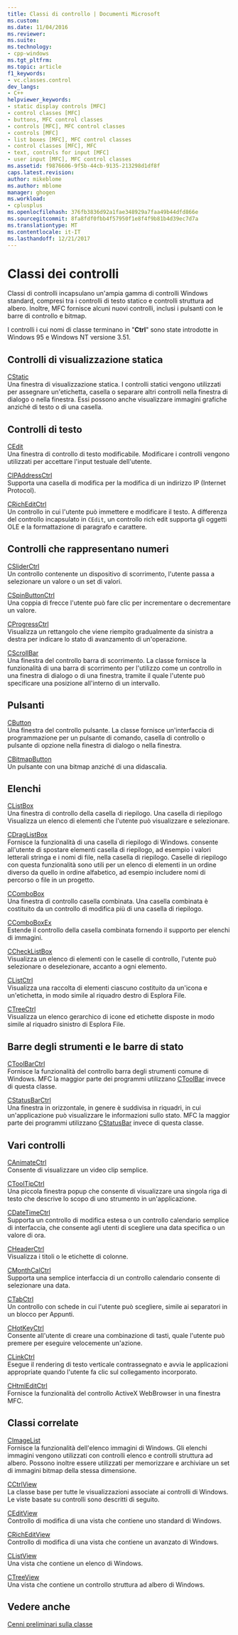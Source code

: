 ```yaml
---
title: Classi di controllo | Documenti Microsoft
ms.custom: 
ms.date: 11/04/2016
ms.reviewer: 
ms.suite: 
ms.technology:
- cpp-windows
ms.tgt_pltfrm: 
ms.topic: article
f1_keywords:
- vc.classes.control
dev_langs:
- C++
helpviewer_keywords:
- static display controls [MFC]
- control classes [MFC]
- buttons, MFC control classes
- controls [MFC], MFC control classes
- controls [MFC]
- list boxes [MFC], MFC control classes
- control classes [MFC], MFC
- text, controls for input [MFC]
- user input [MFC], MFC control classes
ms.assetid: f9876606-9f5b-44cb-9135-213298d1df8f
caps.latest.revision: 
author: mikeblome
ms.author: mblome
manager: ghogen
ms.workload:
- cplusplus
ms.openlocfilehash: 376fb3836d92a1fae348929a7faa49b44dfd866e
ms.sourcegitcommit: 8fa8fdf0fbb4f57950f1e8f4f9b81b4d39ec7d7a
ms.translationtype: MT
ms.contentlocale: it-IT
ms.lasthandoff: 12/21/2017
---
```

# <a name="control-classes"></a>Classi dei controlli
Classi di controlli incapsulano un'ampia gamma di controlli Windows standard, compresi tra i controlli di testo statico e controlli struttura ad albero. Inoltre, MFC fornisce alcuni nuovi controlli, inclusi i pulsanti con le barre di controllo e bitmap.  
  
 I controlli i cui nomi di classe terminano in "**Ctrl**" sono state introdotte in Windows 95 e Windows NT versione 3.51.  
  
## <a name="static-display-controls"></a>Controlli di visualizzazione statica  
 [CStatic](../mfc/reference/cstatic-class.md)  
 Una finestra di visualizzazione statica. I controlli statici vengono utilizzati per assegnare un'etichetta, casella o separare altri controlli nella finestra di dialogo o nella finestra. Essi possono anche visualizzare immagini grafiche anziché di testo o di una casella.  
  
## <a name="text-controls"></a>Controlli di testo  
 [CEdit](../mfc/reference/cedit-class.md)  
 Una finestra di controllo di testo modificabile. Modificare i controlli vengono utilizzati per accettare l'input testuale dell'utente.  
  
 [CIPAddressCtrl](../mfc/reference/cipaddressctrl-class.md)  
 Supporta una casella di modifica per la modifica di un indirizzo IP (Internet Protocol).  
  
 [CRichEditCtrl](../mfc/reference/cricheditctrl-class.md)  
 Un controllo in cui l'utente può immettere e modificare il testo. A differenza del controllo incapsulato in `CEdit`, un controllo rich edit supporta gli oggetti OLE e la formattazione di paragrafo e carattere.  
  
## <a name="controls-that-represent-numbers"></a>Controlli che rappresentano numeri  
 [CSliderCtrl](../mfc/reference/csliderctrl-class.md)  
 Un controllo contenente un dispositivo di scorrimento, l'utente passa a selezionare un valore o un set di valori.  
  
 [CSpinButtonCtrl](../mfc/reference/cspinbuttonctrl-class.md)  
 Una coppia di frecce l'utente può fare clic per incrementare o decrementare un valore.  
  
 [CProgressCtrl](../mfc/reference/cprogressctrl-class.md)  
 Visualizza un rettangolo che viene riempito gradualmente da sinistra a destra per indicare lo stato di avanzamento di un'operazione.  
  
 [CScrollBar](../mfc/reference/cscrollbar-class.md)  
 Una finestra del controllo barra di scorrimento. La classe fornisce la funzionalità di una barra di scorrimento per l'utilizzo come un controllo in una finestra di dialogo o di una finestra, tramite il quale l'utente può specificare una posizione all'interno di un intervallo.  
  
## <a name="buttons"></a>Pulsanti  
 [CButton](../mfc/reference/cbutton-class.md)  
 Una finestra del controllo pulsante. La classe fornisce un'interfaccia di programmazione per un pulsante di comando, casella di controllo o pulsante di opzione nella finestra di dialogo o nella finestra.  
  
 [CBitmapButton](../mfc/reference/cbitmapbutton-class.md)  
 Un pulsante con una bitmap anziché di una didascalia.  
  
## <a name="lists"></a>Elenchi  
 [CListBox](../mfc/reference/clistbox-class.md)  
 Una finestra di controllo della casella di riepilogo. Una casella di riepilogo Visualizza un elenco di elementi che l'utente può visualizzare e selezionare.  
  
 [CDragListBox](../mfc/reference/cdraglistbox-class.md)  
 Fornisce la funzionalità di una casella di riepilogo di Windows. consente all'utente di spostare elementi casella di riepilogo, ad esempio i valori letterali stringa e i nomi di file, nella casella di riepilogo. Caselle di riepilogo con questa funzionalità sono utili per un elenco di elementi in un ordine diverso da quello in ordine alfabetico, ad esempio includere nomi di percorso o file in un progetto.  
  
 [CComboBox](../mfc/reference/ccombobox-class.md)  
 Una finestra di controllo casella combinata. Una casella combinata è costituito da un controllo di modifica più di una casella di riepilogo.  
  
 [CComboBoxEx](../mfc/reference/ccomboboxex-class.md)  
 Estende il controllo della casella combinata fornendo il supporto per elenchi di immagini.  
  
 [CCheckListBox](../mfc/reference/cchecklistbox-class.md)  
 Visualizza un elenco di elementi con le caselle di controllo, l'utente può selezionare o deselezionare, accanto a ogni elemento.  
  
 [CListCtrl](../mfc/reference/clistctrl-class.md)  
 Visualizza una raccolta di elementi ciascuno costituito da un'icona e un'etichetta, in modo simile al riquadro destro di Esplora File.  
  
 [CTreeCtrl](../mfc/reference/ctreectrl-class.md)  
 Visualizza un elenco gerarchico di icone ed etichette disposte in modo simile al riquadro sinistro di Esplora File.  
  
## <a name="toolbars-and-status-bars"></a>Barre degli strumenti e le barre di stato  
 [CToolBarCtrl](../mfc/reference/ctoolbarctrl-class.md)  
 Fornisce la funzionalità del controllo barra degli strumenti comune di Windows. MFC la maggior parte dei programmi utilizzano [CToolBar](../mfc/reference/ctoolbar-class.md) invece di questa classe.  
  
 [CStatusBarCtrl](../mfc/reference/cstatusbarctrl-class.md)  
 Una finestra in orizzontale, in genere è suddivisa in riquadri, in cui un'applicazione può visualizzare le informazioni sullo stato. MFC la maggior parte dei programmi utilizzano [CStatusBar](../mfc/reference/cstatusbar-class.md) invece di questa classe.  
  
## <a name="miscellaneous-controls"></a>Vari controlli  
 [CAnimateCtrl](../mfc/reference/canimatectrl-class.md)  
 Consente di visualizzare un video clip semplice.  
  
 [CToolTipCtrl](../mfc/reference/ctooltipctrl-class.md)  
 Una piccola finestra popup che consente di visualizzare una singola riga di testo che descrive lo scopo di uno strumento in un'applicazione.  
  
 [CDateTimeCtrl](../mfc/reference/cdatetimectrl-class.md)  
 Supporta un controllo di modifica estesa o un controllo calendario semplice di interfaccia, che consente agli utenti di scegliere una data specifica o un valore di ora.  
  
 [CHeaderCtrl](../mfc/reference/cheaderctrl-class.md)  
 Visualizza i titoli o le etichette di colonne.  
  
 [CMonthCalCtrl](../mfc/reference/cmonthcalctrl-class.md)  
 Supporta una semplice interfaccia di un controllo calendario consente di selezionare una data.  
  
 [CTabCtrl](../mfc/reference/ctabctrl-class.md)  
 Un controllo con schede in cui l'utente può scegliere, simile ai separatori in un blocco per Appunti.  
  
 [CHotKeyCtrl](../mfc/reference/chotkeyctrl-class.md)  
 Consente all'utente di creare una combinazione di tasti, quale l'utente può premere per eseguire velocemente un'azione.  
  
 [CLinkCtrl](../mfc/reference/clinkctrl-class.md)  
 Esegue il rendering di testo verticale contrassegnato e avvia le applicazioni appropriate quando l'utente fa clic sul collegamento incorporato.  
  
 [CHtmlEditCtrl](../mfc/reference/chtmleditctrl-class.md)  
 Fornisce la funzionalità del controllo ActiveX WebBrowser in una finestra MFC.  
  
## <a name="related-classes"></a>Classi correlate  
 [CImageList](../mfc/reference/cimagelist-class.md)  
 Fornisce la funzionalità dell'elenco immagini di Windows. Gli elenchi immagini vengono utilizzati con controlli elenco e controlli struttura ad albero. Possono inoltre essere utilizzati per memorizzare e archiviare un set di immagini bitmap della stessa dimensione.  
  
 [CCtrlView](../mfc/reference/cctrlview-class.md)  
 La classe base per tutte le visualizzazioni associate ai controlli di Windows. Le viste basate su controlli sono descritti di seguito.  
  
 [CEditView](../mfc/reference/ceditview-class.md)  
 Controllo di modifica di una vista che contiene uno standard di Windows.  
  
 [CRichEditView](../mfc/reference/cricheditview-class.md)  
 Controllo di modifica di una vista che contiene un avanzato di Windows.  
  
 [CListView](../mfc/reference/clistview-class.md)  
 Una vista che contiene un elenco di Windows.  
  
 [CTreeView](../mfc/reference/ctreeview-class.md)  
 Una vista che contiene un controllo struttura ad albero di Windows.  
  
## <a name="see-also"></a>Vedere anche  
 [Cenni preliminari sulla classe](../mfc/class-library-overview.md)

